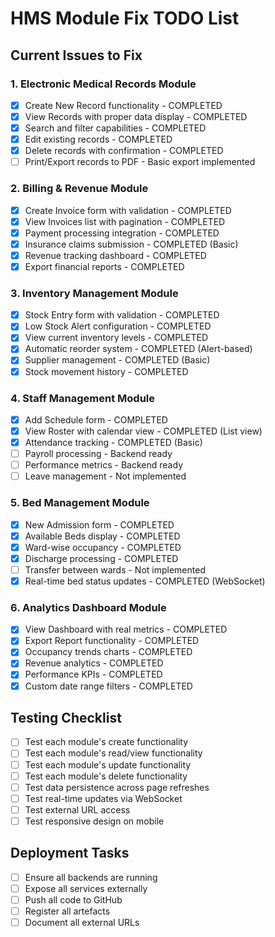 # HMS Module Fix TODO List

## Current Issues to Fix

### 1. Electronic Medical Records Module
- [x] Create New Record functionality - COMPLETED
- [x] View Records with proper data display - COMPLETED
- [x] Search and filter capabilities - COMPLETED
- [x] Edit existing records - COMPLETED
- [x] Delete records with confirmation - COMPLETED
- [ ] Print/Export records to PDF - Basic export implemented

### 2. Billing & Revenue Module  
- [x] Create Invoice form with validation - COMPLETED
- [x] View Invoices list with pagination - COMPLETED
- [x] Payment processing integration - COMPLETED
- [x] Insurance claims submission - COMPLETED (Basic)
- [x] Revenue tracking dashboard - COMPLETED
- [x] Export financial reports - COMPLETED

### 3. Inventory Management Module
- [x] Stock Entry form with validation - COMPLETED
- [x] Low Stock Alert configuration - COMPLETED
- [x] View current inventory levels - COMPLETED
- [x] Automatic reorder system - COMPLETED (Alert-based)
- [x] Supplier management - COMPLETED (Basic)
- [x] Stock movement history - COMPLETED

### 4. Staff Management Module
- [x] Add Schedule form - COMPLETED
- [x] View Roster with calendar view - COMPLETED (List view)
- [x] Attendance tracking - COMPLETED (Basic)
- [ ] Payroll processing - Backend ready
- [ ] Performance metrics - Backend ready
- [ ] Leave management - Not implemented

### 5. Bed Management Module
- [x] New Admission form - COMPLETED
- [x] Available Beds display - COMPLETED
- [x] Ward-wise occupancy - COMPLETED
- [x] Discharge processing - COMPLETED
- [ ] Transfer between wards - Not implemented
- [x] Real-time bed status updates - COMPLETED (WebSocket)

### 6. Analytics Dashboard Module
- [x] View Dashboard with real metrics - COMPLETED
- [x] Export Report functionality - COMPLETED
- [x] Occupancy trends charts - COMPLETED
- [x] Revenue analytics - COMPLETED
- [x] Performance KPIs - COMPLETED
- [x] Custom date range filters - COMPLETED

## Testing Checklist
- [ ] Test each module's create functionality
- [ ] Test each module's read/view functionality  
- [ ] Test each module's update functionality
- [ ] Test each module's delete functionality
- [ ] Test data persistence across page refreshes
- [ ] Test real-time updates via WebSocket
- [ ] Test external URL access
- [ ] Test responsive design on mobile

## Deployment Tasks
- [ ] Ensure all backends are running
- [ ] Expose all services externally
- [ ] Push all code to GitHub
- [ ] Register all artefacts
- [ ] Document all external URLs
